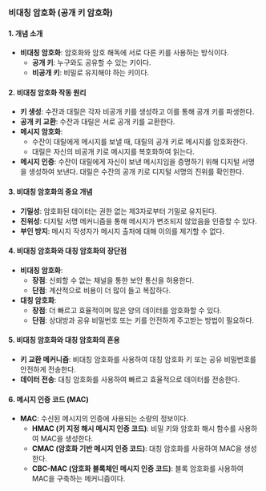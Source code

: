 ### 비대칭 암호화 (공개 키 암호화)

#### 1. 개념 소개
- **비대칭 암호화**: 암호화와 암호 해독에 서로 다른 키를 사용하는 방식이다.
  - **공개 키**: 누구와도 공유할 수 있는 키이다.
  - **비공개 키**: 비밀로 유지해야 하는 키이다.

#### 2. 비대칭 암호화 작동 원리
- **키 생성**: 수잔과 대릴은 각자 비공개 키를 생성하고 이를 통해 공개 키를 파생한다.
- **공개 키 교환**: 수잔과 대릴은 서로 공개 키를 교환한다.
- **메시지 암호화**:
  - 수잔이 대릴에게 메시지를 보낼 때, 대릴의 공개 키로 메시지를 암호화한다.
  - 대릴은 자신의 비공개 키로 메시지를 복호화하여 읽는다.
- **메시지 인증**: 수잔이 대릴에게 자신이 보낸 메시지임을 증명하기 위해 디지털 서명을 생성하여 보낸다. 대릴은 수잔의 공개 키로 디지털 서명의 진위를 확인한다.

#### 3. 비대칭 암호화의 중요 개념
- **기밀성**: 암호화된 데이터는 권한 없는 제3자로부터 기밀로 유지된다.
- **진위성**: 디지털 서명 메커니즘을 통해 메시지가 변조되지 않았음을 인증할 수 있다.
- **부인 방지**: 메시지 작성자가 메시지 출처에 대해 이의를 제기할 수 없다.

#### 4. 비대칭 암호화와 대칭 암호화의 장단점
- **비대칭 암호화**:
  - **장점**: 신뢰할 수 없는 채널을 통한 보안 통신을 허용한다.
  - **단점**: 계산적으로 비용이 더 많이 들고 복잡하다.
- **대칭 암호화**:
  - **장점**: 더 빠르고 효율적이며 많은 양의 데이터를 암호화할 수 있다.
  - **단점**: 상대방과 공유 비밀번호 또는 키를 안전하게 주고받는 방법이 필요하다.

#### 5. 비대칭 암호화와 대칭 암호화의 혼용
- **키 교환 메커니즘**: 비대칭 암호화를 사용하여 대칭 암호화 키 또는 공유 비밀번호를 안전하게 전송한다.
- **데이터 전송**: 대칭 암호화를 사용하여 빠르고 효율적으로 데이터를 전송한다.

#### 6. 메시지 인증 코드 (MAC)
- **MAC**: 수신된 메시지의 인증에 사용되는 소량의 정보이다.
  - **HMAC (키 지정 해시 메시지 인증 코드)**: 비밀 키와 암호화 해시 함수를 사용하여 MAC을 생성한다.
  - **CMAC (암호화 기반 메시지 인증 코드)**: 대칭 암호화를 사용하여 MAC을 생성한다.
  - **CBC-MAC (암호화 블록체인 메시지 인증 코드)**: 블록 암호화를 사용하여 MAC을 구축하는 메커니즘이다.